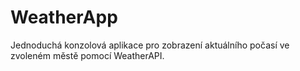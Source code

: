 # WeatherApp
Jednoduchá konzolová aplikace pro zobrazení aktuálního počasí ve zvoleném městě pomocí WeatherAPI.
